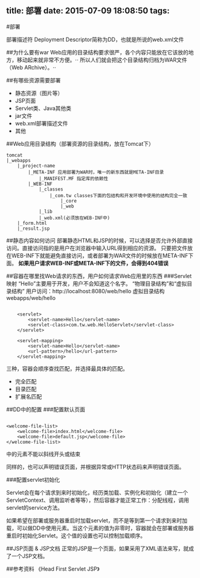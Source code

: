 title: 部署 
date: 2015-07-09 18:08:50
tags:
---

#部署

部署描述符 Deployment Descriptor简称为DD，也就是所说的web.xml文件

##为什么要有war
Web应用的目录结构要求很严，各个内容只能放在它该放的地方，移动起来就非常不方便。⋅⋅
所以人们就会把这个目录结构归档为WAR文件（Web ARchive）。⋅⋅

##有哪些资源需要部署

- 静态资源（图片等）
- JSP页面
- Servlet类、Java其他类
- jar文件
- web.xml部署描述文件
- 其他

##Web应用目录结构（部署资源的目录结构，放在Tomcat下）

```
tomcat
|_webapps
    |_project-name
        |_META-INF 应用部署为WAR时，唯一的新东西就是META-INF目录
            |_MANIFEST.MF 指定库的依赖性
        |_WEB-INF
            |_classes
                |_com.tw classes下面的包结构和开发环境中使用的结构完全一致
                    |_core
                    |_web
            |_lib
            |_web.xml(必须放在WEB-INF中)
    |_form.html
    |_result.jsp
```

##静态内容如何访问
部署静态HTML和JSP的时候，可以选择是否允许外部直接访问。直接访问指的是用户在浏览器中输入URL得到相应的资源。
只要把文件放在WEB-INF下就能避免直接访问，或者部署为WAR文件的时候放在META-INF下面。
**如果用户请求WEB-INF或META-INF下的文件，会得到404错误**

##容器在哪里找Web请求的东西，用户如何请求Web应用里的东西
###Servlet映射
“Hello”主要用于开发，用户不会知道这个名字。
“物理目录结构”和“虚拟目录结构”
用户访问：http://localhost:8080/web/hello
虚拟目录结构webapps/web/hello

```

    <servlet>
        <servlet-name>Hello</servlet-name>
        <servlet-class>com.tw.web.HelloServlet</servlet-class>
    </servlet>

    <servlet-mapping>
        <servlet-name>Hello</servlet-name>
        <url-pattern>/hello</url-pattern>
    </servlet-mapping>
```

三种<url-pattern>，容器会顺序查找匹配，并选择最具体的匹配。

- 完全匹配
- 目录匹配
- 扩展名匹配

##DD中的配置
###配置默认页面

```

<welcome-file-list>
    <welcome-file>index.html</welcome-file>
    <welcome-file>default.jsp</welcome-file>
</welcome-file-list>

```
<welcome-file>中的元素不能以斜线开头或结束

同样的，也可以声明错误页面，并根据异常或HTTP状态码来声明错误页面。

###配置servlet初始化

Servlet会在每个请求到来时初始化，经历类加载、实例化和初始化（建立一个ServletContext、调用监听者等等），然后容器才能正常工作：分配线程，调用servlet的service方法。

如果希望在部署或服务器重启时加载servlet，而不是等到第一个请求到来时加载，可以做DD中使用<load-on-startup>元素。当这个元素的值为非零时，容器就会在部署或服务器重启时初始化Servlet。这个值的设置也可以控制加载顺序。


##JSP页面 & JSP文档
正常的JSP是一个页面，如果采用了XML语法来写，就成了一个JSP文档。



##参考资料
《Head First Servlet JSP》